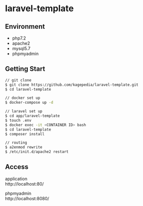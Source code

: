 # laravel-template

## Environment
- php7.2
- apache2
- mysql5.7
- phpmyadmin

## Getting Start
``` bash
// git clone
$ git clone https://github.com/kagepedia/laravel-template.git
$ cd laravel-template

// docker set up
$ docker-compose up -d

// laravel set up
$ cd app/laravel-template
$ touch .env
$ docker exec -it <CONTAINER ID> bash
$ cd laravel-template
$ composer install

// routing 
$ a2enmod rewrite
$ /etc/init.d/apache2 restart
```

## Access
application  
http://localhost:80/

phpmyadmin  
http://localhost:8080/
